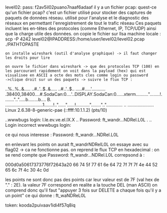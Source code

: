 level02: pass: f2av5il02puano7naaf6adaaf
	il y a un fichier pcap:
		quest-ce qu'un fichier pcap?
			c'est un fichier utilisé pour stocker des captures de paquets de données réseau. 
			utilisé pour l'analyse et le diagnostic des réseaux en permettant l'enregistrement de tout le trafic réseau
			Ces paquets incluent les en-têtes des protocoles (comme Ethernet, IP, TCP/UDP) ainsi que la charge utile des données.
	on copie le fichier sur llsa machine locale : scp -P 4242 level02@IPADDRESS:/home/user/level02/level02.pcap ./PATHTOPASTE

	on installe wireshark (outil d'analyse graphique) -> il faut changer les droits pour lire

	on ouvre le fichier dans wireshark -> que des protocoles TCP (100) en les parcourant rapidement on voit dans la payload (hex) qui est visualisee en ASCII a octe des mots cles comme login ou password
	->clique droit sur un des paquets -> suivre le flux TCP : 




..%..%..&..... ..#..'..$..&..... ..#..'..$.. .....#.....'........... .38400,38400....#.SodaCan:0....'..DISPLAY.SodaCan:0......xterm.........."........!........"..".....b........b....	B.
..............................1.......!.."......"......!..........."........"..".............	..
.....................
Linux 2.6.38-8-generic-pae (::ffff:10.1.1.2) (pts/10)

..wwwbugs login: l.le.ev.ve.el.lX.X
..
Password: ft_wandr...NDRel.L0L
.
..
Login incorrect
wwwbugs login: 




ce qui nous interesse : Password: ft_wandr...NDRel.L0L

en enlevant les points on aurait ft_wandrNDRelL0L
on essaye avec su flag02 -> ca ne fonctionne pas.
on reprend le flux TCP en hexadecimal : 
on se rend compte que Password: ft_wandr...NDRel.L0L correpsond à :

000d0a50617373776f72643a20 66 74 5f 77 61 6e 64 72 7f 7f 7f 4e 44 52 65 6c 7f 4c 30 4c 0d

les points ne sont donc pas des points car leur valeur est de 7F (val hex de "." : 2E). la valeur 7F correspond en realite a la touche DEL (man ASCII)
on comprend donc qu'il faut "appuyer 3 fois sur DELETE a chaque fois qu'il y a un point"
ce qui donne : ft_waNDReL0L


token: kooda2puivaav1idi4f57q8iq 
